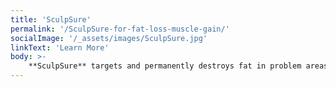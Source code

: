 ```yaml
---
title: 'SculpSure'
permalink: '/SculpSure-for-fat-loss-muscle-gain/'
socialImage: '/_assets/images/SculpSure.jpg'
linkText: 'Learn More'
body: >-
    **SculpSure** targets and permanently destroys fat in problem areas, safely helping you achieve a slimmer appearance.
---
```


